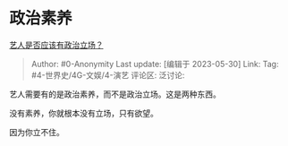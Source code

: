 # 政治素养
[艺人是否应该有政治立场？](https://www.zhihu.com/question/51899304/answer/3051665490)

> Author: #0-Anonymity
> Last update: [编辑于 2023-05-30]
> Link:
> Tag: #4-世界史/4G-文娱/4-演艺 
> 评论区:
> 泛讨论:

艺人需要有的是政治素养，而不是政治立场。这是两种东西。

没有素养，你就根本没有立场，只有欲望。

因为你立不住。